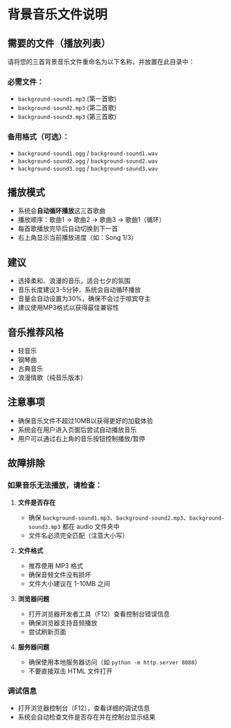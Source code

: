 # 背景音乐文件说明

## 需要的文件（播放列表）
请将您的三首背景音乐文件重命名为以下名称，并放置在此目录中：

### 必需文件：
- `background-sound1.mp3` (第一首歌)
- `background-sound2.mp3` (第二首歌)
- `background-sound3.mp3` (第三首歌)

### 备用格式（可选）：
- `background-sound1.ogg` / `background-sound1.wav`
- `background-sound2.ogg` / `background-sound2.wav`
- `background-sound3.ogg` / `background-sound3.wav`

## 播放模式
- 系统会**自动循环播放**这三首歌曲
- 播放顺序：歌曲1 → 歌曲2 → 歌曲3 → 歌曲1（循环）
- 每首歌播放完毕后自动切换到下一首
- 右上角显示当前播放进度（如：Song 1/3）

## 建议
- 选择柔和、浪漫的音乐，适合七夕的氛围
- 音乐长度建议3-5分钟，系统会自动循环播放
- 音量会自动设置为30%，确保不会过于喧宾夺主
- 建议使用MP3格式以获得最佳兼容性

## 音乐推荐风格
- 轻音乐
- 钢琴曲
- 古典音乐
- 浪漫情歌（纯音乐版本）

## 注意事项
- 确保音乐文件不超过10MB以获得更好的加载体验
- 系统会在用户进入页面后尝试自动播放音乐
- 用户可以通过右上角的音乐按钮控制播放/暂停

## 故障排除

### 如果音乐无法播放，请检查：

1. **文件是否存在**
   - 确保 `background-sound1.mp3`、`background-sound2.mp3`、`background-sound3.mp3` 都在 audio 文件夹中
   - 文件名必须完全匹配（注意大小写）

2. **文件格式**
   - 推荐使用 MP3 格式
   - 确保音频文件没有损坏
   - 文件大小建议在 1-10MB 之间

3. **浏览器问题**
   - 打开浏览器开发者工具（F12）查看控制台错误信息
   - 确保浏览器支持音频播放
   - 尝试刷新页面

4. **服务器问题**
   - 确保使用本地服务器访问（如 `python -m http.server 8080`）
   - 不要直接双击 HTML 文件打开

### 调试信息
- 打开浏览器控制台（F12），查看详细的调试信息
- 系统会自动检查文件是否存在并在控制台显示结果
